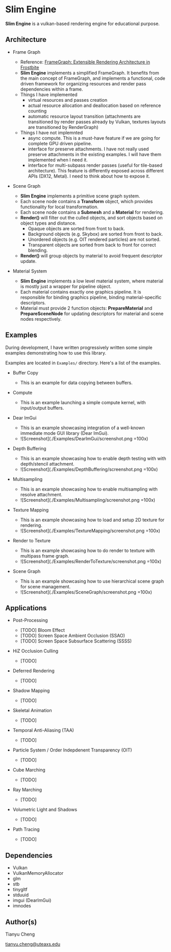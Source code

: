 Slim Engine
===========
**Slim Engine** is a vulkan-based rendering engine for educational purpose.

Architecture
------------

* Frame Graph
    - Reference: [FrameGraph: Extensible Rendering Architecture in Frostbite](https://www.gdcvault.com/play/1024612/FrameGraph-Extensible-Rendering-Architecture-in)
    - **Slim Engine** implements a simplified FrameGraph. It benefits from the main concept of FrameGraph, and implements a functional, code driven framework for organizing resources and render pass dependencies within a frame.
    - Things I have implemented
        - virtual resources and passes creation
        - actual resource allocation and deallocation based on reference counting
        - automatic resource layout transition (attachments are transitioned by render passes already by Vulkan, textures layouts are transitioned by RenderGraph)
    - Things I have not implemnted
        - async compute. This is a must-have feature if we are going for complete GPU driven pipeline.
        - interface for preserve attachments. I have not really used preserve attachments in the existing examples. I will have them implemented when I need it.
        - interface for multi-subpass render passes (useful for tile-based architecture). This feature is differently exposed across different APIs (DX12, Metal). I need to think about how to expose it.

* Scene Graph
    - **Slim Engine** implements a primitive scene graph system.
    - Each scene node contains a **Transform** object, which provides functionality for local transformation.
    - Each scene node contains a **Submesh** and a **Material** for rendering.
    - **Render()** will filter out the culled objects, and sort objects based on object types and distance.
        - Opaque objects are sorted from front to back.
        - Background objects (e.g. Skybox) are sorted from front to back.
        - Unordered objects (e.g. OIT rendered particles) are not sorted.
        - Transparent objects are sorted from back to front for correct blending.
    - **Render()** will group objects by material to avoid frequent descriptor update.

* Material System
    - **Slim Engine** implements a low level material system, where material is mostly just a wrapper for pipeline object.
    - Each material contains exactly one graphics pipeline. It is responsible for binding graphics pipeline, binding material-specific descriptors.
    - Material must provide 2 function objects: **PrepareMaterial** and **PrepareSceneNode** for updating descriptors for material and scene nodes respectively.

Examples
--------
During development, I have written progressively written some simple examples
demonstrating how to use this library.

Examples are located in `Examples/` directory. Here's a list of the examples.

* Buffer Copy
    - This is an example for data copying between buffers.

* Compute
    - This is an example launching a simple compute kernel, with input/output buffers.

* Dear ImGui
    - This is an example showcasing integration of a well-known immediate mode GUI library (Dear ImGui).
	- ![Screenshot](./Examples/DearImGui/screenshot.png =100x)

* Depth Buffering
    - This is an example showcasing how to enable depth testing with with depth/stencil attachment.
	- ![Screenshot](./Examples/DepthBuffering/screenshot.png =100x)

* Multisampling
    - This is an example showcasing how to enable multisampling with resolve attachment.
	- ![Screenshot](./Examples/Multisampling/screenshot.png =100x)

* Texture Mapping
    - This is an example showcasing how to load and setup 2D texture for rendering.
	- ![Screenshot](./Examples/TextureMapping/screenshot.png =100x)

* Render to Texture
    - This is an example showcasing how to do render to texture with multipass frame graph.
	- ![Screenshot](./Examples/RenderToTexture/screenshot.png =100x)

* Scene Graph
    - This is an example showcasing how to use hierarchical scene graph for scene management.
	- ![Screenshot](./Examples/SceneGraph/screenshot.png =100x)

Applications
------------

* Post-Processing
    * [TODO] Bloom Effect
    * [TODO] Screen Space Ambient Occlusion (SSAO)
    * [TODO] Screen Space Subsurface Scattering (SSSS)

* HiZ Occlusion Culling
    - [TODO]

* Deferred Rendering
    - [TODO]

* Shadow Mapping
    - [TODO]

* Skeletal Animation
    - [TODO]

* Temporal Anti-Aliasing (TAA)
    - [TODO]

* Particle System / Order Indepdenent Transparency (OIT)
    - [TODO]

* Cube Marching
    - [TODO]

* Ray Marching
    - [TODO]

* Volumetric Light and Shadows
    - [TODO]

* Path Tracing
    - [TODO]

Dependencies
------------

* Vulkan
* VulkanMemoryAllocator
* glm
* stb
* tinygltf
* stduuid
* imgui (DearImGui)
* imnodes

Author(s)
---------
Tianyu Cheng

[tianyu.cheng@uteaxs.edu](mailto:tianyu.cheng@uteaxs.edu)